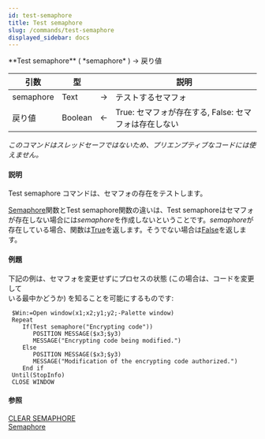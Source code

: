 ```yaml
---
id: test-semaphore
title: Test semaphore
slug: /commands/test-semaphore
displayed_sidebar: docs
---
```


<!--REF #_command_.Test semaphore.Syntax-->**Test semaphore** ( *semaphore* ) -> 戻り値<!-- END REF-->
<!--REF #_command_.Test semaphore.Params-->
| 引数 | 型 |  | 説明 |
| --- | --- | --- | --- |
| semaphore | Text | &#8594;  | テストするセマフォ |
| 戻り値 | Boolean | &#8592; | True: セマフォが存在する, False: セマフォは存在しない |

<!-- END REF-->

*このコマンドはスレッドセーフではないため、プリエンプティブなコードには使えません。*


#### 説明 

<!--REF #_command_.Test semaphore.Summary-->Test semaphore コマンドは、セマフォの存在をテストします。<!-- END REF-->

[Semaphore](semaphore.md "Semaphore")関数とTest semaphore関数の違いは、Test semaphoreはセマフォが存在しない場合には*semaphore*を作成しないということです。*semaphore*が存在している場合、関数は[True](true.md "True")を返します。そうでない場合は[False](false.md "False")を返します。

#### 例題 

下記の例は、セマフォを変更せずにプロセスの状態 (この場合は、コードを変更して  
いる最中かどうか) を知ることを可能にするものです:

```4d
 $Win:=Open window(x1;x2;y1;y2;-Palette window)
 Repeat
    If(Test semaphore("Encrypting code"))
       POSITION MESSAGE($x3;$y3)
       MESSAGE("Encrypting code being modified.")
    Else
       POSITION MESSAGE($x3;$y3)
       MESSAGE("Modification of the encrypting code authorized.")
    End if
 Until(StopInfo)
 CLOSE WINDOW
```

#### 参照 

[CLEAR SEMAPHORE](clear-semaphore.md)  
[Semaphore](semaphore.md)  